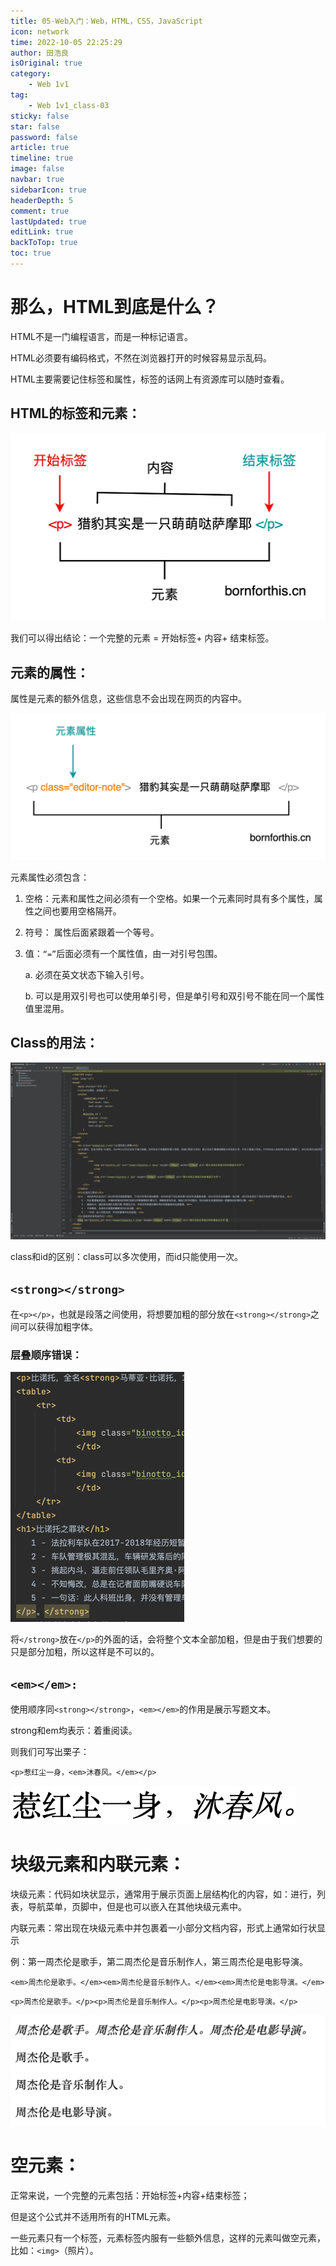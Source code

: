 ```yaml
---
title: 05-Web入门：Web，HTML，CSS，JavaScript
icon: network
time: 2022-10-05 22:25:29
author: 田浩良
isOriginal: true
category: 
    - Web 1v1
tag:
    - Web 1v1_class-03
sticky: false
star: false
password: false
article: true
timeline: true
image: false
navbar: true
sidebarIcon: true
headerDepth: 5
comment: true
lastUpdated: true
editLink: true
backToTop: true
toc: true
---
```


# 那么，HTML到底是什么？

HTML不是一门编程语言，而是一种标记语言。

HTML必须要有编码格式，不然在浏览器打开的时候容易显示乱码。

HTML主要需要记住标签和属性，标签的话网上有资源库可以随时查看。

## HTML的标签和元素：

![image-20221005230144939](./web_05.assets/image-20221005230144939.png)

我们可以得出结论：一个完整的元素 = 开始标签+ 内容+ 结束标签。

## 元素的属性：

属性是元素的额外信息，这些信息不会出现在网页的内容中。

![image-20221005230616084](./web_05.assets/image-20221005230616084.png)

元素属性必须包含：

1. 空格：元素和属性之间必须有一个空格。如果一个元素同时具有多个属性，属性之间也要用空格隔开。

2. 符号： 属性后面紧跟着一个等号。

3. 值：`“=”`后面必须有一个属性值，由一对引号包围。

   a. 必须在英文状态下输入引号。

   b. 可以是用双引号也可以使用单引号，但是单引号和双引号不能在同一个属性值里混用。

## Class的用法：

![image-20221005232822009](./web_05.assets/image-20221005232822009.png)

class和id的区别：class可以多次使用，而id只能使用一次。

## `<strong></strong>`

在`<p></p>`，也就是段落之间使用，将想要加粗的部分放在`<strong></strong>`之间可以获得加粗字体。

### 层叠顺序错误：

<img src="./web_05.assets/image-20221006221256846.png" alt="image-20221006221256846" style="zoom:50%;" />

将`</strong>`放在`</p>`的外面的话，会将整个文本全部加粗，但是由于我们想要的只是部分加粗，所以这样是不可以的。

## `<em></em>:`

使用顺序同`<strong></strong>`，`<em></em>`的作用是展示写题文本。

strong和em均表示：着重阅读。

则我们可写出栗子：

`<p>惹红尘一身，<em>沐春风。</em></p>`

![image-20221006222948269](./web_05.assets/image-20221006222948269.png)



# 块级元素和内联元素：

块级元素：代码如块状显示，通常用于展示页面上层结构化的内容，如：进行，列表，导航菜单，页脚中，但是也可以嵌入在其他块级元素中。

内联元素：常出现在块级元素中并包裹着一小部分文档内容，形式上通常如行状显示

例：第一周杰伦是歌手，第二周杰伦是音乐制作人，第三周杰伦是电影导演。

​	`<em>周杰伦是歌手。</em><em>周杰伦是音乐制作人。</em><em>周杰伦是电影导演。</em>`

​	`<p>周杰伦是歌手。</p><p>周杰伦是音乐制作人。</p><p>周杰伦是电影导演。</p>`

![image-20221006225529039](./web_05.assets/image-20221006225529039.png)

# 空元素：

正常来说，一个完整的元素包括：开始标签+内容+结束标签；

但是这个公式并不适用所有的HTML元素。

一些元素只有一个标签，元素标签内服有一些额外信息，这样的元素叫做空元素，比如：`<img>`（照片）。

